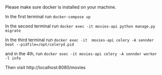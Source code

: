 Please make sure docker is installed on your machine.

In the first terminal run `docker-compose up`

In the second terminal run `docker exec -it movies-api python manage.py migrate`

In the third terminal run `docker exec -it  movies-api celery -A sennder beat --pidfile=/opt/celeryd.pid`

and in the 4th, run `docker exec -it movies-api celery -A sennder worker -l info`

Then visit http://localhost:8080/movies


